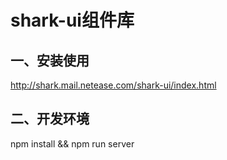 # shark-ui组件库

## 一、安装使用
http://shark.mail.netease.com/shark-ui/index.html

## 二、开发环境
npm install && npm run server
